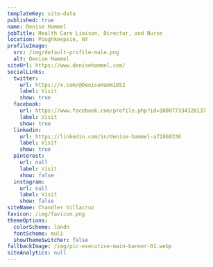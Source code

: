 ```yaml
---
templateKey: site-data
published: true
name: Denise Hammel
jobTitle: Health Care Liaison, Director, and Nurse
location: Poughkeepsie, NY
profileImage:
  src: /img/default-profile-male.png
  alt: Denise Hammel
siteUrl: https://www.denisehammel.com/
socialLinks:
  twitter:
    url: https://x.com/@DeniseHamm1852
    label: Visit
    show: true
  facebook:
    url: https://www.facebook.com/profile.php?id=100077334320137
    label: Visit
    show: true
  linkedin:
    url: https://linkedin.com/in/denise-hammel-a72860336
    label: Visit
    show: true
  pinterest:
    url: null
    label: Visit
    show: false
  instagram:
    url: null
    label: Visit
    show: false
siteName: Chandler Villacruz
favicon: /img/favicon.png
themeOptions:
  colorScheme: londn
  fontScheme: muli
  showThemeSwitcher: false
fallbackImage: /img/pic-executive-main-banner-01.webp
siteAnalytics: null
---
```


